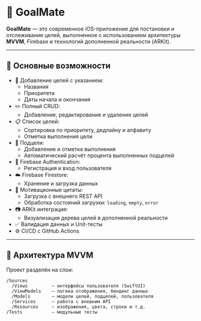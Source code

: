 # 🌱 GoalMate

**GoalMate** — это современное iOS-приложение для постановки и отслеживания целей, выполненное с использованием архитектуры **MVVM**, Firebase и технологий дополненной реальности (ARKit).

---

## 🚀 Основные возможности

- 📌 Добавление целей с указанием:
  - Названия
  - Приоритета
  - Даты начала и окончания
- ✏️ Полный CRUD:
  - Добавление, редактирование и удаление целей
- 📋 Список целей:
  - Сортировка по приоритету, дедлайну и алфавиту
  - Отметка выполнения цели
- 🧱 Подцели:
  - Добавление и отметка выполнения
  - Автоматический расчёт процента выполненных подцелей
- 🔐 Firebase Authentication:
  - Регистрация и вход пользователя
- ☁️ Firebase Firestore:
  - Хранение и загрузка данных
- 💬 Мотивационные цитаты:
  - Загрузка с внешнего REST API
  - Обработка состояний загрузки: `loading`, `empty`, `error`
- 📷 ARKit интеграция:
  - Визуализация дерева целей в дополненной реальности
- ✅ Валидация данных и Unit-тесты
- ⚙️ CI/CD с GitHub Actions

---

## 🧠 Архитектура MVVM

Проект разделён на слои:

```plaintext
/Sources
  /Views         — интерфейсы пользователя (SwiftUI)
  /ViewModels    — логика отображения, биндинг данных
  /Models        — модели целей, подцелей, пользователя
  /Services      — работа с внешним API
  /Resources     — изображения, цвета, строки и т.д.
/Tests           — модульные тесты
